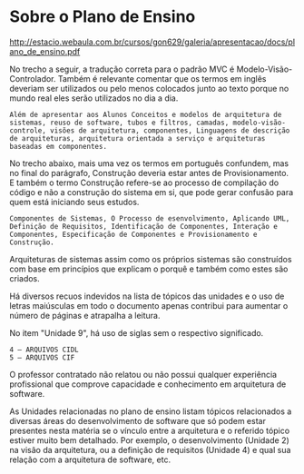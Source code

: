 # Sobre o Plano de Ensino

http://estacio.webaula.com.br/cursos/gon629/galeria/apresentacao/docs/plano_de_ensino.pdf

No trecho a seguir, a tradução correta para o padrão MVC é Modelo-Visão-Controlador. Também é relevante comentar que os termos em inglês deveriam ser utilizados ou pelo menos colocados junto ao texto porque no mundo real eles serão utilizados no dia a dia.

    Além de apresentar aos Alunos Conceitos e modelos de arquitetura de sistemas, reuso de software, tubos e filtros, camadas, modelo-visão-controle, visões de arquitetura, componentes, Linguagens de descrição de arquiteturas, arquitetura orientada a serviço e arquiteturas baseadas em componentes.

No trecho abaixo, mais uma vez os termos em português confundem, mas no final do parágrafo, Construção deveria estar antes de Provisionamento. E também o termo Construção refere-se ao processo de compilação do código e não a construção do sistema em si, que pode gerar confusão para quem está iniciando seus estudos.

    Componentes de Sistemas, O Processo de esenvolvimento, Aplicando UML, Definição de Requisitos, Identificação de Componentes, Interação e Componentes, Especificação de Componentes e Provisionamento e Construção.

Arquiteturas de sistemas assim como os próprios sistemas são construídos com base em princípios que explicam o porquê e também como estes são criados.

Há diversos recuos indevidos na lista de tópicos das unidades e o uso de letras maiúsculas em todo o documento apenas contribui para aumentar o número de páginas e atrapalha a leitura.

No item "Unidade 9", há uso de siglas sem o respectivo significado. 

    4 – ARQUIVOS CIDL
    5 – ARQUIVOS CIF

O professor contratado não relatou ou não possui qualquer experiência profissional que comprove capacidade e conhecimento em arquitetura de software. 

As Unidades relacionadas no plano de ensino listam tópicos relacionados a diversas áreas do desenvolvimento de software que só podem estar presentes nesta matéria se o vínculo entre a arquitetura e o referido tópico estiver muito bem detalhado. Por exemplo, o desenvolvimento (Unidade 2) na visão da arquitetura, ou a definição de requisitos (Unidade 4) e qual sua relação com a arquitetura de software, etc.
